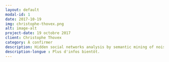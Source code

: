 ```yaml
---
layout: default
modal-id: 1
date: 2017-10-19
img: christophe-thovex.png
alt: image-alt
project-date: 19 octobre 2017
client: Christophe Thovex
category: À confirmer
description: Hidden social networks analysis by semantic mining of noise corpora.
description-longue : Plus d'infos bientôt. 
---
```


